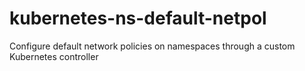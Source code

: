 # kubernetes-ns-default-netpol
Configure default network policies on namespaces through a custom Kubernetes controller
